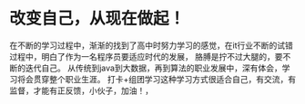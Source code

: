 # 改变自己，从现在做起！

   在不断的学习过程中，渐渐的找到了高中时努力学习的感觉，在it行业不断的试错过程中，明白了作为一名程序员要适应时代的发展，
胳膊是拧不过大腿的，要不断的迭代自己。
   从传统到java到大数据，再到算法的职业发展中，深有体会，学习将会贯穿整个职业生涯。
   打卡+组团学习这种学习方式很适合自己，有交流，有监督，才能有正反馈，小伙子，加油！，
